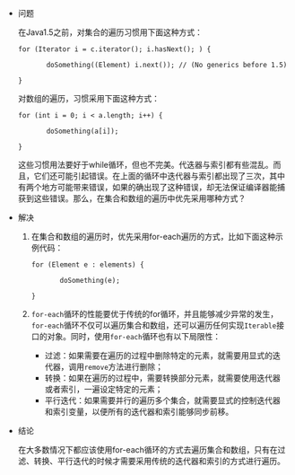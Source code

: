 - 问题

  在Java1.5之前，对集合的遍历习惯用下面这种方式：

  ```
  for (Iterator i = c.iterator(); i.hasNext(); ) {
  
         doSomething((Element) i.next()); // (No generics before 1.5)
  
  }
  ```

  对数组的遍历，习惯采用下面这种方式：

  ```
  for (int i = 0; i < a.length; i++) {
  
         doSomething(a[i]);
  
  }
  ```

  这些习惯用法要好于while循环，但也不完美。代迭器与索引都有些混乱。而且，它们还可能引起错误。在上面的循环中迭代器与索引都出现了三次，其中有两个地方可能带来错误，如果的确出现了这种错误，却无法保证编译器能捕获到这些错误。那么，在集合和数组的遍历中优先采用哪种方式？

- 解决

  1. 在集合和数组的遍历时，优先采用for-each遍历的方式，比如下面这种示例代码：

     ```
     for (Element e : elements) {
     
            doSomething(e);
     
     }
     
     ```

  2. `for-each`循环的性能要优于传统的for循环，并且能够减少异常的发生，`for-each`循环不仅可以遍历集合和数组，还可以遍历任何实现`Iterable`接口的对象。同时，使用`for-each`循环也有以下局限性：

     - 过滤：如果需要在遍历的过程中删除特定的元素，就需要用显式的迭代器，调用`remove`方法进行删除；
     - 转换：如果在遍历的过程中，需要转换部分元素，就需要使用迭代器或者索引，一遍设定特定的元素；
     - 平行迭代：如果需要并行的遍历多个集合，就需要显式的控制迭代器和索引变量，以便所有的迭代器和索引能够同步前移。

- 结论

  在大多数情况下都应该使用for-each循环的方式去遍历集合和数组，只有在过滤、转换、平行迭代的时候才需要采用传统的迭代器和索引的方式进行遍历。